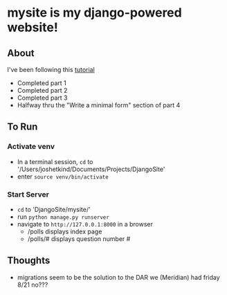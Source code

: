 # mysite is my django-powered website!

## About
I've been following this [tutorial](link:https://docs.djangoproject.com/en/3.1/intro/tutorial01/)
- Completed part 1
- Completed part 2
- Completed part 3
- Halfway thru the "Write a minimal form" section of part 4

## To Run

### Activate venv
- In a terminal session, `cd` to '/Users/joshetkind/Documents/Projects/DjangoSite'
- enter `source venv/bin/activate`

### Start Server
- `cd` to 'DjangoSite/mysite/'
- run `python manage.py runserver`
- navigate to `http://127.0.0.1:8000` in a browser
	- /polls displays index page
	- /polls/# displays question number #

## Thoughts
- migrations seem to be the solution to the DAR we (Meridian) had friday 8/21 no???
